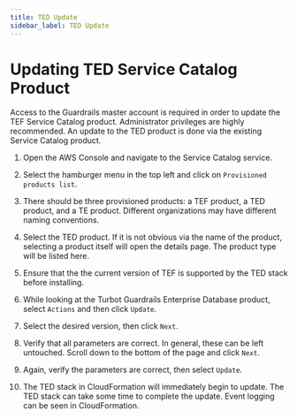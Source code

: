 ```yaml
---
title: TED Update
sidebar_label: TED Update
---
```


# Updating TED Service Catalog Product

Access to the Guardrails master account is required in order to update the TEF Service Catalog product. Administrator privileges are highly recommended. An update to the TED product is done via the existing Service Catalog product.

1. Open the AWS Console and navigate to the Service Catalog service.

2. Select the hamburger menu in the top left and click on `Provisioned products list`.

3. There should be three provisioned products: a TEF product, a TED product, and a TE product. Different organizations may have different naming conventions.

4. Select the TED product. If it is not obvious via the name of the product, selecting a product itself will open the details page. The product type will be listed here.

5. Ensure that the the current version of TEF is supported by the TED stack before installing.

6. While looking at the Turbot Guardrails Enterprise Database product, select `Actions` and then click `Update`.

7. Select the desired version, then click `Next`.

8. Verify that all parameters are correct. In general, these can be left untouched. Scroll down to the bottom of the page and click `Next`.

9. Again, verify the parameters are correct, then select `Update`.

10. The TED stack in CloudFormation will immediately begin to update. The TED stack can take some time to complete the update. Event logging can be seen in CloudFormation.
